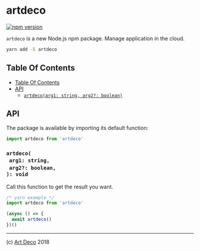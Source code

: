 # artdeco

[![npm version](https://badge.fury.io/js/artdeco.svg)](https://npmjs.org/package/artdeco)

`artdeco` is a new Node.js npm package. Manage application in the cloud.

```sh
yarn add -E artdeco
```

## Table Of Contents

- [Table Of Contents](#table-of-contents)
- [API](#api)
  * [`artdeco(arg1: string, arg2?: boolean)`](#mynewpackagearg1-stringarg2-boolean-void)

## API

The package is available by importing its default function:

```js
import artdeco from 'artdeco'
```

### `artdeco(`<br/>&nbsp;&nbsp;`arg1: string,`<br/>&nbsp;&nbsp;`arg2?: boolean,`<br/>`): void`

Call this function to get the result you want.

```js
/* yarn example */
import artdeco from 'artdeco'

(async () => {
  await artdeco()
})()
```

---

(c) [Art Deco][1] 2018

[1]: https://artdeco.bz
